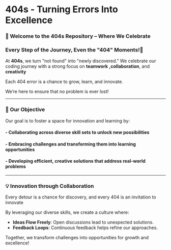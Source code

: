 
# 404s - Turning Errors Into Excellence

### 🌟 Welcome to the 404s Repository – Where We Celebrate

 ###      Every Step of the Journey, Even the "404" Moments!🌟

 At **404s**, we turn "not found" into "newly discovered." We celebrate our
 coding journey
with a strong focus on **teamwork**
**,collaboration**, and **creativity**

 Each 404 error is a chance to grow, learn, and innovate.

 We’re here to ensure that no problem is ever lost!

---

### 🎯 Our Objective

 Our goal is to foster a space for innovation and learning by:

#### - **Collaborating** across diverse skill sets to unlock new possibilities

#### - **Embracing challenges** and transforming them into learning opportunities

#### - **Developing efficient**, **creative solutions** that address real-world problems

---

### 💡 Innovation through Collaboration

 Every detour is a chance for discovery, and every 404
 is an invitation to innovate

 By leveraging our diverse skills, we create a culture where:

- **Ideas Flow Freely**: Open discussions lead to unexpected solutions.
- **Feedback Loops**: Continuous feedback helps refine our approaches.

 Together, we transform challenges into opportunities for growth and excellence!
